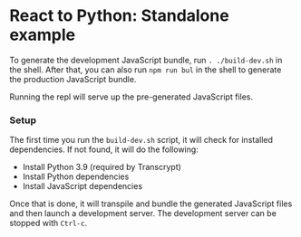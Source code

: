# React to Python: Standalone example

To generate the development JavaScript bundle, run `. ./build-dev.sh` in the shell.  After that, you can also run `npm run bul` in the shell to generate the production JavaScript bundle.

Running the repl will serve up the pre-generated JavaScript files.

### Setup
The first time you run the `build-dev.sh` script, it will check for installed dependencies.  If not found, it will do the following:  
- Install Python 3.9 (required by Transcrypt)
- Install Python dependencies
- Install JavaScript dependencies

Once that is done, it will transpile and bundle the generated JavaScript files and then launch a development server. The development server can be stopped with `Ctrl-c`.

